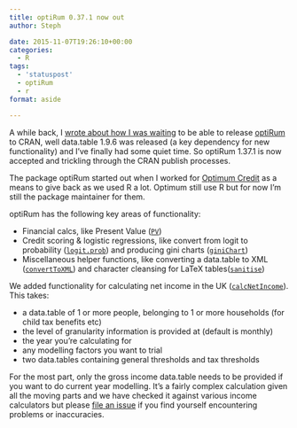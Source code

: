 ```yaml
---
title: optiRum 0.37.1 now out
author: Steph

date: 2015-11-07T19:26:10+00:00
categories:
  - R
tags:
  - 'statuspost'
  - optiRum
  - r
format: aside

---
```

A while back, I [wrote about how I was waiting][1] to be able to release [optiRum][2] to CRAN, well data.table 1.9.6 was released (a key dependency for new functionality) and I&#8217;ve finally had some quiet time. So optiRum 1.37.1 is now accepted and trickling through the CRAN publish processes.
  
<!--more-->

The package optiRum started out when I worked for [Optimum Credit][3] as a means to give back as we used R a lot. Optimum still use R but for now I&#8217;m still the package maintainer for them.

optiRum has the following key areas of functionality:

  * Financial calcs, like Present Value ([`PV`][4]) 
  * Credit scoring & logistic regressions, like convert from logit to probability ([`logit.prob`][5]) and producing gini charts ([`giniChart`][6])
  * Miscellaneous helper functions, like converting a data.table to XML ([`convertToXML`][7]) and character cleansing for LaTeX tables([`sanitise`][8])

We added functionality for calculating net income in the UK ([`calcNetIncome`][9]). This takes:

  * a data.table of 1 or more people, belonging to 1 or more households (for child tax benefits etc)
  * the level of granularity information is provided at (default is monthly)
  * the year you&#8217;re calculating for
  * any modelling factors you want to trial
  * two data.tables containing general thresholds and tax thresholds

For the most part, only the gross income data.table needs to be provided if you want to do current year modelling. It&#8217;s a fairly complex calculation given all the moving parts and we have checked it against various income calculators but please [file an issue][10] if you find yourself encountering problems or inaccuracies.

 [1]: https://itsalocke.com/optirum-gini-like-a-wizard/
 [2]: https://github.com/stephlocke/optiRum
 [3]: https://www.optimumcredit.co.uk/
 [4]: https://github.com/stephlocke/optiRum/blob/master/R/PV.R
 [5]: https://github.com/stephlocke/optiRum/blob/master/R/logit.prob.R
 [6]: https://github.com/stephlocke/optiRum/blob/master/R/giniChart.R
 [7]: https://github.com/stephlocke/optiRum/blob/master/R/convertToXML.R
 [8]: https://github.com/stephlocke/optiRum/blob/master/R/sanitise.R
 [9]: https://github.com/stephlocke/optiRum/blob/master/R/calcNetIncome.R
 [10]: https://github.com/stephlocke/optiRum/issues/new